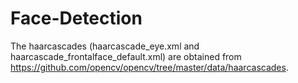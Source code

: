 # Face-Detection 

The haarcascades (haarcascade_eye.xml and haarcascade_frontalface_default.xml) are obtained from https://github.com/opencv/opencv/tree/master/data/haarcascades.
